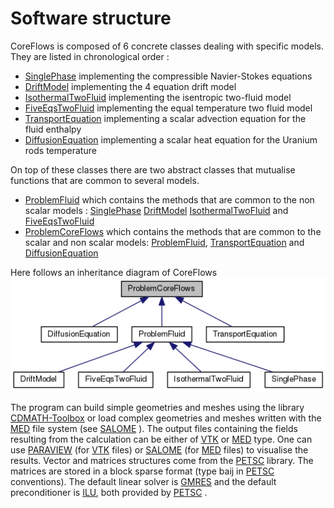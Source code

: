 Software structure   
==================

CoreFlows is composed of 6 concrete classes dealing with specific models. They are listed in chronological order :

- [SinglePhase](../Models/inc/SinglePhase.hxx) implementing the compressible Navier-Stokes equations 
- [DriftModel](../Models/inc/DriftModel.hxx) implementing the 4 equation drift model
- [IsothermalTwoFluid](../Models/inc/IsothermalTwoFluid.hxx) implementing the isentropic two-fluid model 
- [FiveEqsTwoFluid](../Models/inc/FiveEqsTwoFluid.hxx) implementing the equal temperature two fluid model 
- [TransportEquation](../Models/inc/TransportEquation.hxx) implementing a scalar advection equation for the fluid enthalpy 
- [DiffusionEquation](../Models/inc/DiffusionEquation.hxx) implementing a scalar heat equation for the Uranium rods temperature 

On top of these classes there are two abstract classes that mutualise functions
that are common to several models.
- [ProblemFluid](../Models/inc/ProblemFluid.hxx) which contains the methods that are common to the non
scalar models : [SinglePhase](../Models/inc/SinglePhase.hxx) [DriftModel](../Models/inc/DriftModel.hxx) [IsothermalTwoFluid](../Models/inc/IsothermalTwoFluid.hxx) and [FiveEqsTwoFluid](../Models/inc/FiveEqsTwoFluid.hxx)
- [ProblemCoreFlows](../Models/inc/ProblemCoreFlows.hxx) which contains the methods that are common to the scalar and non scalar models: [ProblemFluid](../Models/inc/ProblemFluid.hxx), [TransportEquation](../Models/inc/TransportEquation.hxx) and [DiffusionEquation](../Models/inc/DiffusionEquation.hxx)

Here follows an inheritance diagram of CoreFlows  
![CoreFlows inheritance diagram](Figures/classProblemCoreFlows__inherit__graph.png)


The program can build simple geometries and meshes using the library [CDMATH-Toolbox](https://github.com/ndjinga/CDMATH) or load complex geometries and meshes written with the [MED](https://www.salome-platform.org/user-section/about/med) file system (see [SALOME](https://www.salome-platform.org/) ). The output files containing the fields resulting from the calculation can be either of [VTK](https://vtk.org/) or [MED](https://www.salome-platform.org/user-section/about/med) type. One can use [PARAVIEW](https://www.paraview.org/) (for [VTK](https://vtk.org/) files) or [SALOME](https://www.salome-platform.org/) (for [MED](https://www.salome-platform.org/user-section/about/med) files) to visualise the results.
Vector and matrices structures come from the [PETSC](https://www.mcs.anl.gov/petsc/) library. The matrices are stored in a block sparse format (type baij in [PETSC](https://www.mcs.anl.gov/petsc/) conventions). The default linear solver is [GMRES](https://www.mcs.anl.gov/petsc/petsc-current/docs/manualpages/KSP/KSPGMRES.html) and the default preconditioner is [ILU](https://www.mcs.anl.gov/petsc/petsc-current/docs/manualpages/PC/PCILU.html), both provided
by [PETSC](https://www.mcs.anl.gov/petsc/) .



